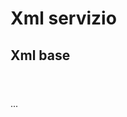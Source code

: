 # Xml servizio

## Xml base

<?xml version="1.0" encoding="ISO-8859-1"?>
<Base Testo="generazione xml flusso azioni - ">
 <Service Titolo1="generazione xml flusso azioni" Titolo2="" Funzione="F(FLU;LOSER_22;G53.ES1) 1(;;) 2(;;)" Servizio="LOSER_22"/>
     <Header>
              <Livello Caratteristiche="A01"/>
     </Header>
     <Setup>
          <Program Show="Yes">
                  <FLU>
                    <Setup Show="Yes" Edit="Yes" ExecMode="INT" ShowStep="Yes" Name="99.A01.B01" Desc="Schede degli utenti" Prog="001" Type="STA/DYN" StepFun="F(FBK;XYZ;)" />
                  </FLU>
          </Program>
 </Setup>
         <Oggetto Nome="" Tipo="" Parametro="" Codice="" Testo="Scheda Utente AA" Exec="F(EXD;*SCO;) 1(TA;B£U;AA)" Fld="" Leaf=""/>
         <Oggetto Nome="" Tipo="" Parametro="" Codice="" Testo="Scheda Utente AA" Exec="F(EXD;*SCO;) 1(TA;B£U;BB)" Fld="" Leaf=""/>
         ...
         <Oggetto Nome="" Tipo="" Parametro="" Codice="" Testo="Scheda Utente AA" Exec="F(EXD;*SCO;) 1(TA;B£U;ZZ)" Fld="" Leaf=""/>
</Base>

